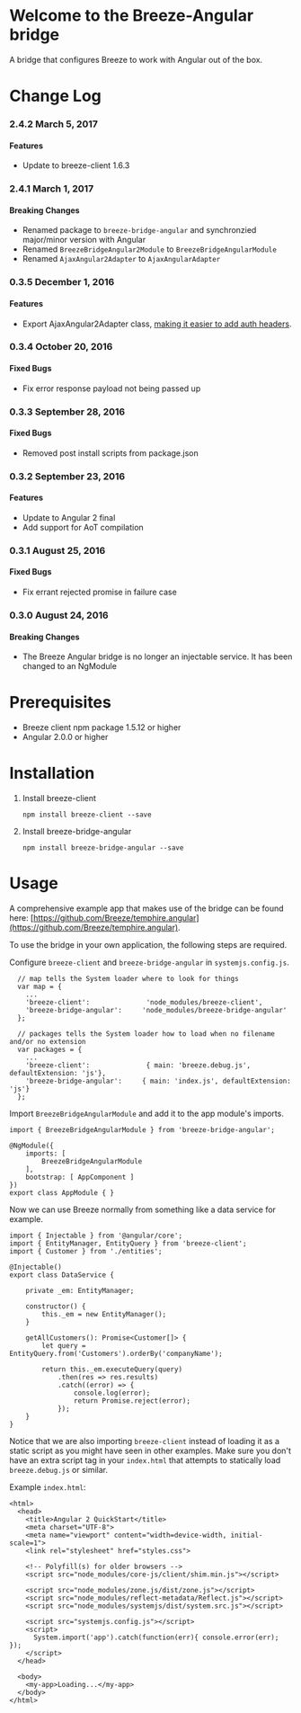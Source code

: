 # Welcome to the Breeze-Angular bridge #

A bridge that configures Breeze to work with Angular out of the box.

# Change Log #

### 2.4.2 March 5, 2017 ###

#### Features ####
- Update to breeze-client 1.6.3

### 2.4.1 March 1, 2017 ###

#### Breaking Changes ####
- Renamed package to `breeze-bridge-angular` and synchronzied major/minor version with Angular
- Renamed `BreezeBridgeAngular2Module` to `BreezeBridgeAngularModule`
- Renamed `AjaxAngular2Adapter` to `AjaxAngularAdapter`

### 0.3.5 December 1, 2016 ###

#### Features ####
- Export AjaxAngular2Adapter class, [making it easier to add auth headers](https://github.com/Breeze/breeze.js/issues/173#issuecomment-263797223).

### 0.3.4 October 20, 2016 ###

#### Fixed Bugs ####
- Fix error response payload not being passed up

### 0.3.3 September 28, 2016 ###

#### Fixed Bugs ####
- Removed post install scripts from package.json

### 0.3.2 September 23, 2016 ###

#### Features ####
- Update to Angular 2 final
- Add support for AoT compilation

### 0.3.1 August 25, 2016 ###

#### Fixed Bugs ####
- Fix errant rejected promise in failure case
 
### 0.3.0 August 24, 2016 ###

#### Breaking Changes ####
- The Breeze Angular bridge is no longer an injectable service. It has been changed to an NgModule

# Prerequisites #

- Breeze client npm package 1.5.12 or higher
- Angular 2.0.0 or higher

# Installation #

1. Install breeze-client

	`npm install breeze-client --save`

2. Install breeze-bridge-angular

	`npm install breeze-bridge-angular --save`

# Usage #

A comprehensive example app that makes use of the bridge can be found here: [https://github.com/Breeze/temphire.angular](https://github.com/Breeze/temphire.angular).

To use the bridge in your own application, the following steps are required.

Configure `breeze-client` and `breeze-bridge-angular` in `systemjs.config.js`.

```
  // map tells the System loader where to look for things
  var map = {
    ...
    'breeze-client':              'node_modules/breeze-client',
    'breeze-bridge-angular':     'node_modules/breeze-bridge-angular'
  };

  // packages tells the System loader how to load when no filename and/or no extension
  var packages = {
    ...
    'breeze-client':              { main: 'breeze.debug.js', defaultExtension: 'js'},
    'breeze-bridge-angular':     { main: 'index.js', defaultExtension: 'js'}
  };
```

Import `BreezeBridgeAngularModule` and add it to the app module's imports.

```
import { BreezeBridgeAngularModule } from 'breeze-bridge-angular';
```

```
@NgModule({
    imports: [
        BreezeBridgeAngularModule
    ],
    bootstrap: [ AppComponent ]
})
export class AppModule { }
```

Now we can use Breeze normally from something like a data service for example.

```
import { Injectable } from '@angular/core';
import { EntityManager, EntityQuery } from 'breeze-client';
import { Customer } from './entities';

@Injectable()
export class DataService {

    private _em: EntityManager;

    constructor() {
        this._em = new EntityManager();
    }

    getAllCustomers(): Promise<Customer[]> {
        let query = EntityQuery.from('Customers').orderBy('companyName');

        return this._em.executeQuery(query)
            .then(res => res.results)
            .catch((error) => {
                console.log(error);
                return Promise.reject(error);
            });
    }
}
```

Notice that we are also importing `breeze-client` instead of loading it as a static script as you might have seen in other examples. Make sure you don't have an extra script tag in your `index.html` that attempts to statically load `breeze.debug.js` or similar.

Example `index.html`:
```
<html>
  <head>
    <title>Angular 2 QuickStart</title>
    <meta charset="UTF-8">
    <meta name="viewport" content="width=device-width, initial-scale=1">
    <link rel="stylesheet" href="styles.css">

    <!-- Polyfill(s) for older browsers -->
    <script src="node_modules/core-js/client/shim.min.js"></script>

    <script src="node_modules/zone.js/dist/zone.js"></script>
    <script src="node_modules/reflect-metadata/Reflect.js"></script>
    <script src="node_modules/systemjs/dist/system.src.js"></script>

    <script src="systemjs.config.js"></script>
    <script>
      System.import('app').catch(function(err){ console.error(err); });
    </script>
  </head>

  <body>
    <my-app>Loading...</my-app>
  </body>
</html>
```
